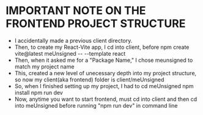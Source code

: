 # IMPORTANT NOTE ON THE FRONTEND PROJECT STRUCTURE
- I accidentally made a previous client directory. 
- Then, to create my React-Vite app, I cd into client, before 
    npm create vite@latest meUnsigned -- --template react
- Then, when it asked me for a "Package Name," I chose meunsigned to match my project name
- This, created a new level of unecessary depth into my project structure, so now my client(aka frontend) folder is client/meUnsigned
- So, when I finished setting up my project, I had to
    cd meUnsigned
    npm install
    npm run dev
- Now, anytime you want to start frontend, must cd into client and then cd into meUnsigned before running "npm run dev" in command line
